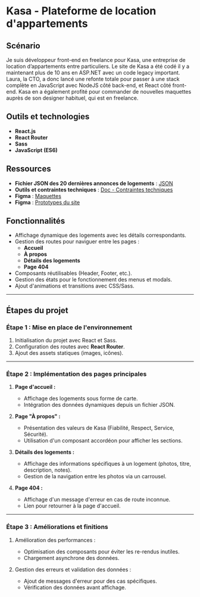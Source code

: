 # Kasa - Plateforme de location d'appartements

## Scénario

Je suis développeur front-end en freelance pour Kasa, une entreprise de location d’appartements entre particuliers.
Le site de Kasa a été codé il y a maintenant plus de 10 ans en ASP.NET avec un code legacy important. Laura, la CTO, a donc lancé une refonte totale pour passer à une stack complète en JavaScript avec NodeJS côté back-end, et React côté front-end. Kasa en a également profité pour commander de nouvelles maquettes auprès de son designer habituel, qui est en freelance.

## Outils et technologies

- **React.js**  
- **React Router**  
- **Sass**  
- **JavaScript (ES6)**  

## Ressources
- **Fichier JSON des 20 dernières annonces de logements** : [JSON](https://s3-eu-west-1.amazonaws.com/course.oc-static.com/projects/Front-End+V2/P9+React+1/logements.json)  
- **Outils et contraintes techniques** : [Doc - Contraintes techniques](chrome-extension://efaidnbmnnnibpcajpcglclefindmkaj/https://course.oc-static.com/projects/D%C3%A9veloppeur+Web/IW_P8+React+Kasa/Kasa+coding+guidelines+-+IW+-+DW.pdf)  
- **Figma** : [Maquettes](https://www.figma.com/design/2BZEoBhyxt5IwZgRn0wGsL/Kasa_FR?node-id=0-1&p=f)
- **Figma** : [Prototypes du site](https://www.figma.com/proto/2BZEoBhyxt5IwZgRn0wGsL/Kasa_FR?type=design&node-id=3-0&t=x8RBKuR4UiE3hhBW-0&scaling=scale-down&page-id=0%3A1&starting-point-node-id=3%3A0&show-proto-sidebar=1)

## Fonctionnalités

- Affichage dynamique des logements avec les détails correspondants.
- Gestion des routes pour naviguer entre les pages :
  - **Accueil**
  - **À propos**
  - **Détails des logements**
  - **Page 404**
- Composants réutilisables (Header, Footer, etc.).
- Gestion des états pour le fonctionnement des menus et modals.
- Ajout d'animations et transitions avec CSS/Sass.



---

## Étapes du projet

### Étape 1 : Mise en place de l'environnement

1. Initialisation du projet avec React et Sass.  
2. Configuration des routes avec **React Router**.  
3. Ajout des assets statiques (images, icônes).  

---

### Étape 2 : Implémentation des pages principales

1. **Page d'accueil :**  
   - Affichage des logements sous forme de carte.
   - Intégration des données dynamiques depuis un fichier JSON.

2. **Page "À propos" :**  
   - Présentation des valeurs de Kasa (Fiabilité, Respect, Service, Sécurité).  
   - Utilisation d'un composant accordéon pour afficher les sections.  

3. **Détails des logements :**  
   - Affichage des informations spécifiques à un logement (photos, titre, description, notes).  
   - Gestion de la navigation entre les photos via un carrousel.

4. **Page 404 :**  
   - Affichage d'un message d'erreur en cas de route inconnue.  
   - Lien pour retourner à la page d'accueil.  

---

### Étape 3 : Améliorations et finitions

1. Amélioration des performances :  
   - Optimisation des composants pour éviter les re-rendus inutiles.  
   - Chargement asynchrone des données.

2. Gestion des erreurs et validation des données :  
   - Ajout de messages d'erreur pour des cas spécifiques.  
   - Vérification des données avant affichage.  
